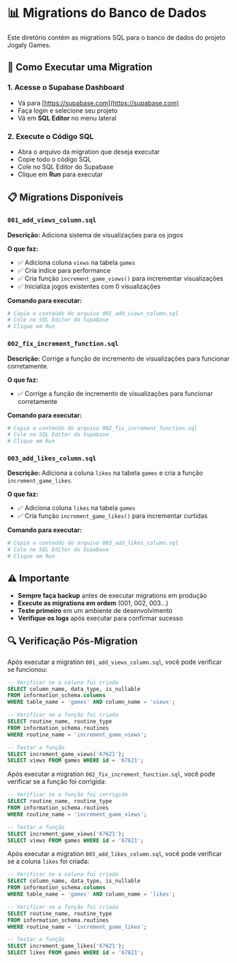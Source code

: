 # 📊 Migrations do Banco de Dados

Este diretório contém as migrations SQL para o banco de dados do projeto Jogaly Games.

## 🚀 Como Executar uma Migration

### 1. **Acesse o Supabase Dashboard**
- Vá para [https://supabase.com](https://supabase.com)
- Faça login e selecione seu projeto
- Vá em **SQL Editor** no menu lateral

### 2. **Execute o Código SQL**
- Abra o arquivo da migration que deseja executar
- Copie todo o código SQL
- Cole no SQL Editor do Supabase
- Clique em **Run** para executar

## 📋 Migrations Disponíveis

### `001_add_views_column.sql`
**Descrição:** Adiciona sistema de visualizações para os jogos

**O que faz:**
- ✅ Adiciona coluna `views` na tabela `games`
- ✅ Cria índice para performance
- ✅ Cria função `increment_game_views()` para incrementar visualizações
- ✅ Inicializa jogos existentes com 0 visualizações

**Comando para executar:**
```bash
# Copie o conteúdo do arquivo 001_add_views_column.sql
# Cole no SQL Editor do Supabase
# Clique em Run
```

### `002_fix_increment_function.sql`
**Descrição:** Corrige a função de incremento de visualizações para funcionar corretamente.

**O que faz:**
- ✅ Corrige a função de incremento de visualizações para funcionar corretamente

**Comando para executar:**
```bash
# Copie o conteúdo do arquivo 002_fix_increment_function.sql
# Cole no SQL Editor do Supabase
# Clique em Run
```

### `003_add_likes_column.sql`
**Descrição:** Adiciona a coluna `likes` na tabela `games` e cria a função `increment_game_likes`.

**O que faz:**
- ✅ Adiciona coluna `likes` na tabela `games`
- ✅ Cria função `increment_game_likes()` para incrementar curtidas

**Comando para executar:**
```bash
# Copie o conteúdo do arquivo 003_add_likes_column.sql
# Cole no SQL Editor do Supabase
# Clique em Run
```

## ⚠️ Importante

- **Sempre faça backup** antes de executar migrations em produção
- **Execute as migrations em ordem** (001, 002, 003...)
- **Teste primeiro** em um ambiente de desenvolvimento
- **Verifique os logs** após executar para confirmar sucesso

## 🔍 Verificação Pós-Migration

Após executar a migration `001_add_views_column.sql`, você pode verificar se funcionou:

```sql
-- Verificar se a coluna foi criada
SELECT column_name, data_type, is_nullable 
FROM information_schema.columns 
WHERE table_name = 'games' AND column_name = 'views';

-- Verificar se a função foi criada
SELECT routine_name, routine_type 
FROM information_schema.routines 
WHERE routine_name = 'increment_game_views';

-- Testar a função
SELECT increment_game_views('67621');
SELECT views FROM games WHERE id = '67621';
```

Após executar a migration `002_fix_increment_function.sql`, você pode verificar se a função foi corrigida:

```sql
-- Verificar se a função foi corrigida
SELECT routine_name, routine_type 
FROM information_schema.routines 
WHERE routine_name = 'increment_game_views';

-- Testar a função
SELECT increment_game_views('67621');
SELECT views FROM games WHERE id = '67621';
```

Após executar a migration `003_add_likes_column.sql`, você pode verificar se a coluna `likes` foi criada:

```sql
-- Verificar se a coluna foi criada
SELECT column_name, data_type, is_nullable 
FROM information_schema.columns 
WHERE table_name = 'games' AND column_name = 'likes';

-- Verificar se a função foi criada
SELECT routine_name, routine_type 
FROM information_schema.routines 
WHERE routine_name = 'increment_game_likes';

-- Testar a função
SELECT increment_game_likes('67621');
SELECT likes FROM games WHERE id = '67621';
``` 